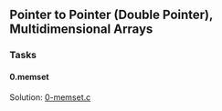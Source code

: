 ## Pointer to Pointer (Double Pointer), Multidimensional Arrays

### Tasks

#### 0.memset
Solution: [0-memset.c](/0x07-pointers_arrays_strings/0-memset.c)

